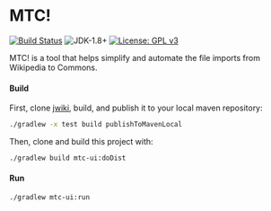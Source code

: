 # MTC!
[![Build Status](https://travis-ci.org/fastily/mtc.svg?branch=master)](https://travis-ci.org/fastily/mtc)
![JDK-1.8+](https://upload.wikimedia.org/wikipedia/commons/7/75/Blue_JDK_1.8%2B_Shield_Badge.svg)
[![License: GPL v3](https://upload.wikimedia.org/wikipedia/commons/8/86/GPL_v3_Blue_Badge.svg)](https://www.gnu.org/licenses/gpl-3.0.en.html)

MTC! is a tool that helps simplify and automate the file imports from Wikipedia to Commons.

#### Build
First, clone [jwiki](https://github.com/fastily/jwiki), build, and publish it to your local maven repository:
```bash
./gradlew -x test build publishToMavenLocal
```

Then, clone and build this project with:
```bash
./gradlew build mtc-ui:doDist
```

#### Run
```bash
./gradlew mtc-ui:run
```